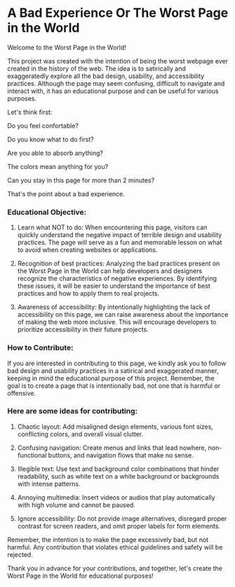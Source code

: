 # A Bad Experience Or The Worst Page in the World

Welcome to the Worst Page in the World!

This project was created with the intention of being the worst webpage ever created in the history of the web. The idea is to satirically and exaggeratedly explore all the bad design, usability, and accessibility practices. Although the page may seem confusing, difficult to navigate and interact with, it has an educational purpose and can be useful for various purposes.

Let's think first: 

Do you feel confortable? 

Do you know what to do first? 

Are you able to absorb anything?

The colors mean anything for you?

Can you stay in this page for more than 2 minutes? 

That's the point about a bad experience. 

### Educational Objective:
1. Learn what NOT to do: When encountering this page, visitors can quickly understand the negative impact of terrible design and usability practices. The page will serve as a fun and memorable lesson on what to avoid when creating websites or applications.

2. Recognition of best practices: Analyzing the bad practices present on the Worst Page in the World can help developers and designers recognize the characteristics of negative experiences. By identifying these issues, it will be easier to understand the importance of best practices and how to apply them to real projects.

3. Awareness of accessibility: By intentionally highlighting the lack of accessibility on this page, we can raise awareness about the importance of making the web more inclusive. This will encourage developers to prioritize accessibility in their future projects.

### How to Contribute:
If you are interested in contributing to this page, we kindly ask you to follow bad design and usability practices in a satirical and exaggerated manner, keeping in mind the educational purpose of this project. Remember, the goal is to create a page that is intentionally bad, not one that is harmful or offensive.

### Here are some ideas for contributing:

1. Chaotic layout: Add misaligned design elements, various font sizes, conflicting colors, and overall visual clutter.

2. Confusing navigation: Create menus and links that lead nowhere, non-functional buttons, and navigation flows that make no sense.

3. Illegible text: Use text and background color combinations that hinder readability, such as white text on a white background or backgrounds with intense patterns.

4. Annoying multimedia: Insert videos or audios that play automatically with high volume and cannot be paused.

5. Ignore accessibility: Do not provide image alternatives, disregard proper contrast for screen readers, and omit proper labels for form elements.

Remember, the intention is to make the page excessively bad, but not harmful. Any contribution that violates ethical guidelines and safety will be rejected.

Thank you in advance for your contributions, and together, let's create the Worst Page in the World for educational purposes!





